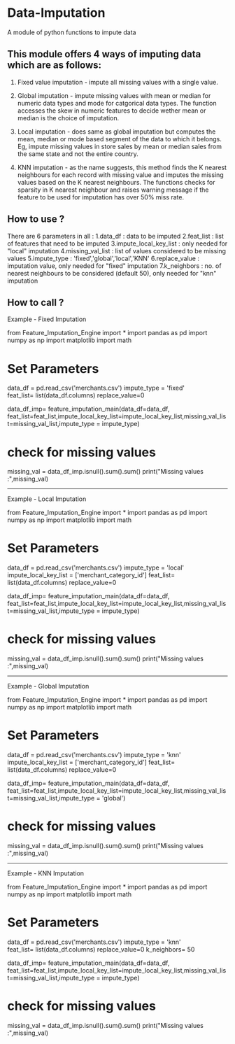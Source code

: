 # Data-Imputation
A module of python functions to impute data

This module offers 4 ways of imputing data which are as follows:
--------------------------------------------------------------------------------------------------------------------------------

1. Fixed value imputation - impute all missing values with a single value.

2. Global imputation - impute missing values with mean or median for numeric data types and mode for catgorical data types. The function accesses the skew in numeric features to decide wether mean or median is the choice of imputation.

3. Local imputation - does same as global imputation but computes the mean, median or mode based segment of the data to which it belongs. Eg, impute missing values in store sales by mean or median sales from the same state and not the entire country.

4. KNN imputation - as the name suggests, this method finds the K nearest neighbours for each record with missing value and imputes the missing values based on the K nearest neighbours. The functions checks for sparsity in K nearest neighbour and raises warning message if the feature to be used for imputation has over 50% miss rate.

How to use ?
----------------------------------------------------------------------------------------------------------------------------------

There are 6 parameters in all :
1.data_df : data to be imputed
2.feat_list : list of features that need to be imputed
3.impute_local_key_list : only needed for "local" imputation
4.missing_val_list : list of values considered to be missing values 
5.impute_type : 'fixed','global','local','KNN'
6.replace_value : imputation value, only needed for "fixed" imputation
7.k_neighbors : no. of nearest neighbours to be considered (default 50), only needed for "knn" imputation


How to call ?
----------------------------------------------------------------------------------------------------------------------------------
Example - Fixed Imputation

from Feature_Imputation_Engine import *
import pandas as pd
import numpy as np
import matplotlib
import math

# Set Parameters
data_df = pd.read_csv('merchants.csv')
impute_type = 'fixed'  
feat_list= list(data_df.columns)
replace_value=0

data_df_imp= feature_imputation_main(data_df=data_df, feat_list=feat_list,impute_local_key_list=impute_local_key_list,missing_val_list=missing_val_list,impute_type = impute_type)

# check for missing values
missing_val = data_df_imp.isnull().sum().sum()
print("Missing values :",missing_val)

_______________________________________________________________________________________________________________________________________
Example - Local Imputation

from Feature_Imputation_Engine import *
import pandas as pd
import numpy as np
import matplotlib
import math

# Set Parameters
data_df = pd.read_csv('merchants.csv')
impute_type = 'local'  
impute_local_key_list = ['merchant_category_id']
feat_list= list(data_df.columns)
replace_value=0

data_df_imp= feature_imputation_main(data_df=data_df, feat_list=feat_list,impute_local_key_list=impute_local_key_list,missing_val_list=missing_val_list,impute_type = impute_type)

# check for missing values
missing_val = data_df_imp.isnull().sum().sum()
print("Missing values :",missing_val)

_______________________________________________________________________________________________________________________________________
Example - Global Imputation

from Feature_Imputation_Engine import *
import pandas as pd
import numpy as np
import matplotlib
import math

# Set Parameters
data_df = pd.read_csv('merchants.csv')
impute_type = 'knn'  
impute_local_key_list = ['merchant_category_id']
feat_list= list(data_df.columns)
replace_value=0

data_df_imp= feature_imputation_main(data_df=data_df, feat_list=feat_list,impute_local_key_list=impute_local_key_list,missing_val_list=missing_val_list,impute_type = 'global')

# check for missing values
missing_val = data_df_imp.isnull().sum().sum()
print("Missing values :",missing_val)

_______________________________________________________________________________________________________________________________________
Example - KNN Imputation

from Feature_Imputation_Engine import *
import pandas as pd
import numpy as np
import matplotlib
import math

# Set Parameters
data_df = pd.read_csv('merchants.csv')
impute_type = 'knn'  
feat_list= list(data_df.columns)
replace_value=0
k_neighbors= 50

data_df_imp= feature_imputation_main(data_df=data_df, feat_list=feat_list,impute_local_key_list=impute_local_key_list,missing_val_list=missing_val_list,impute_type = impute_type)

# check for missing values
missing_val = data_df_imp.isnull().sum().sum()
print("Missing values :",missing_val)
